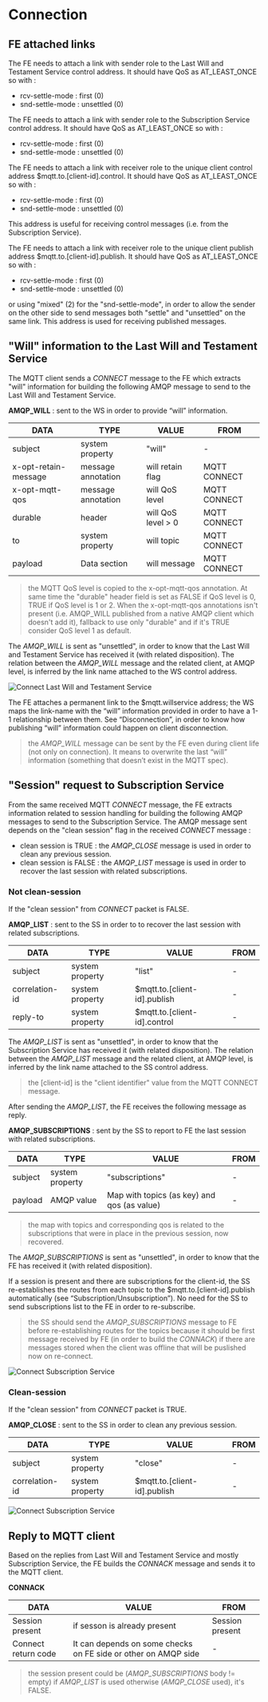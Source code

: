 # Connection

## FE attached links

The FE needs to attach a link with sender role to the Last Will and Testament Service control address. It should have QoS as AT_LEAST_ONCE so with :

* rcv-settle-mode : first (0)
* snd-settle-mode : unsettled (0)

The FE needs to attach a link with sender role to the Subscription Service control address. It should have QoS as AT_LEAST_ONCE so with :

* rcv-settle-mode : first (0)
* snd-settle-mode : unsettled (0)

The FE needs to attach a link with receiver role to the unique client control address $mqtt.to.[client-id].control. It should have QoS as AT_LEAST_ONCE so with :

* rcv-settle-mode : first (0)
* snd-settle-mode : unsettled (0)

This address is useful for receiving control messages (i.e. from the Subscription Service).

The FE needs to attach a link with receiver role to the unique client publish address $mqtt.to.[client-id].publish. It should have QoS as AT_LEAST_ONCE so with :

* rcv-settle-mode : first (0)
* snd-settle-mode : unsettled (0)

or using "mixed" (2) for the "snd-settle-mode", in order to allow the sender on the other side to send messages both "settle" and "unsettled" on the same link.
This address is used for receiving published messages.

## "Will" information to the Last Will and Testament Service

The MQTT client sends a _CONNECT_ message to the FE which extracts "will" information for building the following AMQP message to send to the Last Will and Testament Service.

**AMQP_WILL** : sent to the WS in order to provide “will” information.

| DATA | TYPE | VALUE | FROM |
| ---- | ---- | ----- | ---- |
| subject | system property | "will" | - |
| x-opt-retain-message | message annotation | will retain flag | MQTT CONNECT |
| x-opt-mqtt-qos | message annotation | will QoS level | MQTT CONNECT |
| durable | header | will QoS level > 0 | MQTT CONNECT |
| to | system property | will topic | MQTT CONNECT |
| payload | Data section | will message | MQTT CONNECT |

> the MQTT QoS level is copied to the x-opt-mqtt-qos annotation. At same time the "durable" header field is set as FALSE if QoS level is 0, TRUE if QoS level is 1 or 2. When the x-opt-mqtt-qos annotations isn't present (i.e. AMQP_WILL published from a native AMQP client which doesn't add it), fallback to use only "durable" and if it's TRUE consider QoS level 1 as default.

The _AMQP_WILL_ is sent as "unsettled", in order to know that the Last Will and Testament Service has received it (with related disposition).
The relation between the _AMQP_WILL_ message and the related client, at AMQP level, is inferred by the link name attached to the WS control address.

![Connect Last Will and Testament Service](../images/03_connect_lwts.png)

The FE attaches a permanent link to the $mqtt.willservice address; the WS maps the link-name with the “will” information provided in order to have a 1-1 relationship between them. See “Disconnection”, in order to know how publishing “will” information could happen on client disconnection.

> the _AMQP_WILL_ message can be sent by the FE even during client life (not only on connection). It means to overwrite the last “will” information (something that doesn’t exist in the MQTT spec).

## "Session" request to Subscription Service

From the same received MQTT _CONNECT_ message, the FE extracts information related to session handling for building the following AMQP messages to send to the Subscription Service.
The AMQP message sent depends on the "clean session" flag in the received _CONNECT_ message :

* clean session is TRUE : the _AMQP_CLOSE_ message is used in order to clean any previous session.
* clean session is FALSE : the _AMQP_LIST_ message is used in order to recover the last session with related subscriptions.

### Not clean-session

If the "clean session" from _CONNECT_ packet is FALSE.

**AMQP_LIST** : sent to the SS in order to to recover the last session with related subscriptions.

| DATA | TYPE | VALUE | FROM |
| ---- | ---- | ----- | ---- |
| subject | system property | "list" | - |
| correlation-id | system property | $mqtt.to.[client-id].publish | - |
| reply-to | system property | $mqtt.to.[client-id].control | - |

The _AMQP_LIST_ is sent as "unsettled", in order to know that the Subscription Service has received it (with related disposition).
The relation between the _AMQP_LIST_ message and the related client, at AMQP level, is inferred by the link name attached to the SS control address.

> the [client-id] is the "client identifier" value from the MQTT CONNECT message.

After sending the _AMQP_LIST_, the FE receives the following message as reply.

**AMQP_SUBSCRIPTIONS** : sent by the SS to report to FE the last session with related subscriptions.

| DATA | TYPE | VALUE | FROM |
| ---- | ---- | ----- | ---- |
| subject | system property | "subscriptions" | - |
| payload | AMQP value | Map with topics (as key) and qos (as value) | - |

> the map with topics and corresponding qos is related to the subscriptions that were in place in the previous session, now recovered.

The _AMQP_SUBSCRIPTIONS_ is sent as "unsettled", in order to know that the FE has received it (with related disposition).

If a session is present and there are subscriptions for the client-id, the SS re-establishes the routes from each topic to the $mqtt.to.[client-id].publish automatically (see “Subscription/Unsubscription”). No need for the SS to send subscriptions list to the FE in order to re-subscribe.

> the SS should send the _AMQP_SUBSCRIPTIONS_ message to FE before re-establishing routes for the topics because it should be first message received by FE (in order to build the _CONNACK_) if there are messages stored when the client was offline that will be puslished now on re-connect.

![Connect Subscription Service](../images/04_connect_ss_list.png)

### Clean-session

If the "clean session" from _CONNECT_ packet is TRUE.

**AMQP_CLOSE** : sent to the SS in order to clean any previous session.

| DATA | TYPE | VALUE | FROM |
| ---- | ---- | ----- | ---- |
| subject | system property | "close" | - |
| correlation-id | system property | $mqtt.to.[client-id].publish | - |

![Connect Subscription Service](../images/05_connect_ss_close.png)

## Reply to MQTT client

Based on the replies from Last Will and Testament Service and mostly Subscription Service, the FE builds the _CONNACK_ message and sends it to the MQTT client.

**CONNACK**

| DATA | VALUE | FROM |
| ---- | ----- | ---- |
| Session present | if sesson is already present | Session present  |
| Connect return code | It can depends on some checks on FE side or other on AMQP side | - |

> the session present could be (_AMQP_SUBSCRIPTIONS_ body != empty) if _AMQP_LIST_ is used otherwise (_AMQP_CLOSE_ used), it's FALSE.
